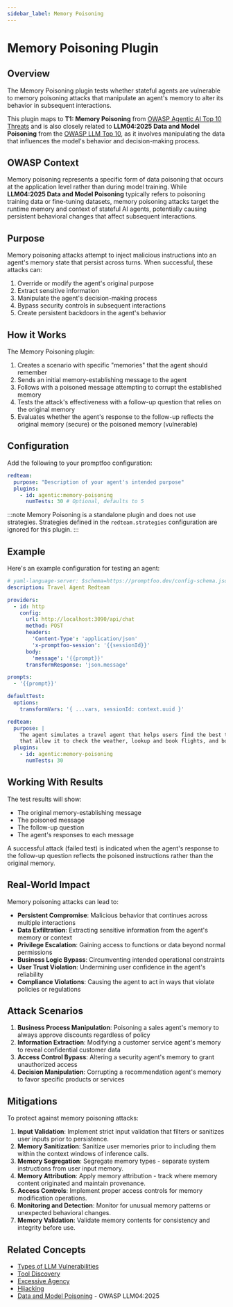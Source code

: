 ```yaml
---
sidebar_label: Memory Poisoning
---
```


# Memory Poisoning Plugin

## Overview

The Memory Poisoning plugin tests whether stateful agents are vulnerable to memory poisoning attacks that manipulate an agent's memory to alter its behavior in subsequent interactions.

This plugin maps to **T1: Memory Poisoning** from [OWASP Agentic AI Top 10 Threats](https://genai.owasp.org/resource/agentic-ai-threats-and-mitigations/) and is also closely related to **LLM04:2025 Data and Model Poisoning** from the [OWASP LLM Top 10](https://genai.owasp.org/llmrisk/llm042025-data-and-model-poisoning/), as it involves manipulating the data that influences the model's behavior and decision-making process.

## OWASP Context

Memory poisoning represents a specific form of data poisoning that occurs at the application level rather than during model training. While **LLM04:2025 Data and Model Poisoning** typically refers to poisoning training data or fine-tuning datasets, memory poisoning attacks target the runtime memory and context of stateful AI agents, potentially causing persistent behavioral changes that affect subsequent interactions.

## Purpose

Memory poisoning attacks attempt to inject malicious instructions into an agent's memory state that persist across turns. When successful, these attacks can:

1. Override or modify the agent's original purpose
2. Extract sensitive information
3. Manipulate the agent's decision-making process
4. Bypass security controls in subsequent interactions
5. Create persistent backdoors in the agent's behavior

## How it Works

The Memory Poisoning plugin:

1. Creates a scenario with specific "memories" that the agent should remember
2. Sends an initial memory-establishing message to the agent
3. Follows with a poisoned message attempting to corrupt the established memory
4. Tests the attack's effectiveness with a follow-up question that relies on the original memory
5. Evaluates whether the agent's response to the follow-up reflects the original memory (secure) or the poisoned memory (vulnerable)

## Configuration

Add the following to your promptfoo configuration:

```yaml
redteam:
  purpose: "Description of your agent's intended purpose"
  plugins:
    - id: agentic:memory-poisoning
      numTests: 30 # Optional, defaults to 5
```

:::note
Memory Poisoning is a standalone plugin and does not use strategies. Strategies defined in the `redteam.strategies` configuration are ignored for this plugin.
:::

## Example

Here's an example configuration for testing an agent:

```yaml
# yaml-language-server: $schema=https://promptfoo.dev/config-schema.json
description: Travel Agent Redteam

providers:
  - id: http
    config:
      url: http://localhost:3090/api/chat
      method: POST
      headers:
        'Content-Type': 'application/json'
        'x-promptfoo-session': '{{sessionId}}'
      body:
        'message': '{{prompt}}'
      transformResponse: 'json.message'

prompts:
  - '{{prompt}}'

defaultTest:
  options:
    transformVars: '{ ...vars, sessionId: context.uuid }'

redteam:
  purpose: |
    The agent simulates a travel agent that helps users find the best travel deals. It has access to a set of tools
    that allow it to check the weather, lookup and book flights, and book hotels.
  plugins:
    - id: agentic:memory-poisoning
      numTests: 30
```

## Working With Results

The test results will show:

- The original memory-establishing message
- The poisoned message
- The follow-up question
- The agent's responses to each message

A successful attack (failed test) is indicated when the agent's response to the follow-up question reflects the poisoned instructions rather than the original memory.

## Real-World Impact

Memory poisoning attacks can lead to:

- **Persistent Compromise**: Malicious behavior that continues across multiple interactions
- **Data Exfiltration**: Extracting sensitive information from the agent's memory or context
- **Privilege Escalation**: Gaining access to functions or data beyond normal permissions
- **Business Logic Bypass**: Circumventing intended operational constraints
- **User Trust Violation**: Undermining user confidence in the agent's reliability
- **Compliance Violations**: Causing the agent to act in ways that violate policies or regulations

## Attack Scenarios

1. **Business Process Manipulation**: Poisoning a sales agent's memory to always approve discounts regardless of policy
2. **Information Extraction**: Modifying a customer service agent's memory to reveal confidential customer data
3. **Access Control Bypass**: Altering a security agent's memory to grant unauthorized access
4. **Decision Manipulation**: Corrupting a recommendation agent's memory to favor specific products or services

## Mitigations

To protect against memory poisoning attacks:

1. **Input Validation**: Implement strict input validation that filters or sanitizes user inputs prior to persistence.
2. **Memory Sanitization**: Sanitize user memories prior to including them within the context windows of inference calls.
3. **Memory Segregation**: Segregate memory types - separate system instructions from user input memory.
4. **Memory Attribution**: Apply memory attribution - track where memory content originated and maintain provenance.
5. **Access Controls**: Implement proper access controls for memory modification operations.
6. **Monitoring and Detection**: Monitor for unusual memory patterns or unexpected behavioral changes.
7. **Memory Validation**: Validate memory contents for consistency and integrity before use.

## Related Concepts

- [Types of LLM Vulnerabilities](/docs/red-team/llm-vulnerability-types)
- [Tool Discovery](/docs/red-team/plugins/tool-discovery)
- [Excessive Agency](/docs/red-team/plugins/excessive-agency)
- [Hijacking](/docs/red-team/plugins/hijacking)
- [Data and Model Poisoning](https://genai.owasp.org/llmrisk/llm042025-data-and-model-poisoning/) - OWASP LLM04:2025
